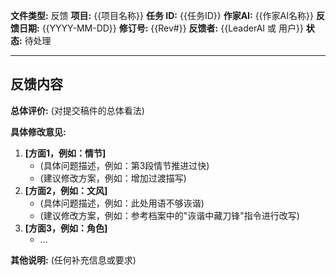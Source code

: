 **文件类型:** 反馈
**项目:** {{项目名称}}
**任务 ID:** {{任务ID}}
**作家AI:** {{作家AI名称}}
**反馈日期:** {{YYYY-MM-DD}}
**修订号:** {{Rev#}}
**反馈者:** {{LeaderAI 或 用户}}
**状态:** 待处理

---

## 反馈内容

**总体评价:**
(对提交稿件的总体看法)

**具体修改意见:**

1.  **[方面1，例如：情节]**
    *   (具体问题描述，例如：第3段情节推进过快)
    *   (建议修改方案，例如：增加过渡描写)
2.  **[方面2，例如：文风]**
    *   (具体问题描述，例如：此处用语不够诙谐)
    *   (建议修改方案，例如：参考档案中的"诙谐中藏刀锋"指令进行改写)
3.  **[方面3，例如：角色]**
    *   ...

**其他说明:**
(任何补充信息或要求) 